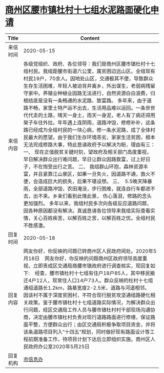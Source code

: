 # <a href="http://www.shangluo.gov.cn/zmhd/ldxxxx.jsp?urltype=leadermail.LeaderMailContentUrl&wbtreeid=1112&leadermailid=5853">商州区腰市镇杜村十七组水泥路面硬化申请</a>
| Title |                                                                                                                                                                                                                                                                                                           Content                                                                                                                                                                                                                                                                                                           |
|:-----:|-----------------------------------------------------------------------------------------------------------------------------------------------------------------------------------------------------------------------------------------------------------------------------------------------------------------------------------------------------------------------------------------------------------------------------------------------------------------------------------------------------------------------------------------------------------------------------------------------------------------------------|
| 来信时间  | 2020-05-15                                                                                                                                                                                                                                                                                                                                                                                                                                                                                                                                                                                                                  |
| 来信内容  | 各级党组织、政府、各位领导：我们是商州区腰市镇杜村十七组村民。我组距腰市街道六公里，属贫困边远山区。全组现有村民19户，70余人。因地处山区，交通极其不便，导致群众生存生活困难，年轻人被迫背井离乡，外出谋生，老弱病残留守家中。养殖业种植业因路无法进行，自然资源白白浪费，归根结底是没有一条畅通的水泥路、致富路。 多年来，由于道路不畅，家里土特产运不出去，生活用品难以运回。一条世世代代走的土路，晴天一身土，雨天一身泥，老人有了病还得用架子车往外拉。年年遇上连阴雨，道路冲毁，修修补补，这条路已经成为全组村民的一块心病，修一条水泥路，成了全体村民最大的愿望。由于我们生存环境恶劣，家家生活贫困，根本无法完成修路大事，特此恳请政府予以解决为盼，理由有三： 一、 现在正值脱贫关键时刻，望政府及相关部门高度重视，早日解决群众出行难问题，早日让群众因路致富，过上好日子，不在饱受出行之苦。 二、 我组群山环抱，森林资源丰富，并且紧靠江山景区，如果一旦失火，因道路不通，救火不便，会造成巨大的损失，后果不堪设想。 三、  5.5晚天降暴雨，全部道路冲毁，农田淹没，步行困难，就连自行车都进不去，出不来。乡亲们看到此情此景， 伤心落泪，修路的念头更加强烈。 多年以来，我组村民多次向各级反应道路问题，因各种原因都没有解决。真诚恳请各位领导来我组实际查看实情，关心百姓疾苦，以解百姓之苦，以解百姓之忧。全组村民不胜感激。 |
| 回复时间  | 2020-05-18                                                                                                                                                                                                                                                                                                                                                                                                                                                                                                                                                                                                                  |
| 回复内容  | 网友你好，你反映的问题已转商州区人民政府阅处。2020年5月18日    网友你好，你反映的问题商州区政府领导高度重视，立即责成区交通局商腰市镇政府进行调查核实，现回复如下:    经查，腰市镇杜村十七组有住户18户85人，其中移民搬迁4户12人，现常住人口14户73人。群众反映的杜村十七组通组道路长1.2km，路基宽度2-2.5米，道路与河道相邻。    因该村不属于深度贫困村，不符合现行脱贫攻坚通组路硬化相关政策。鉴于腰市镇杜村十七组道路实际情况，为解决群众出行问题，经区交通局工作人员与腰市镇杜村村干部现场沟通协商，决定由腰市镇杜村负责对现行道路路面进行修缮，保证路面平整，方便群众出行；由区交通局积极争取项目资金，并将该条道路项目列入“十四五”规划，同时做好现有路面设计等工程前期准备工作，待项目计划下达后立即组织实施。商州区人民政府办公室2020年5月25日                                                                                                                                                                                                                          |
| 回复机构  | <a href="../../categories/agencies/市信息办.md">市信息办</a>                                                                                                                                                                                                                                                                                                                                                                                                                                                                                                                                                                          |
